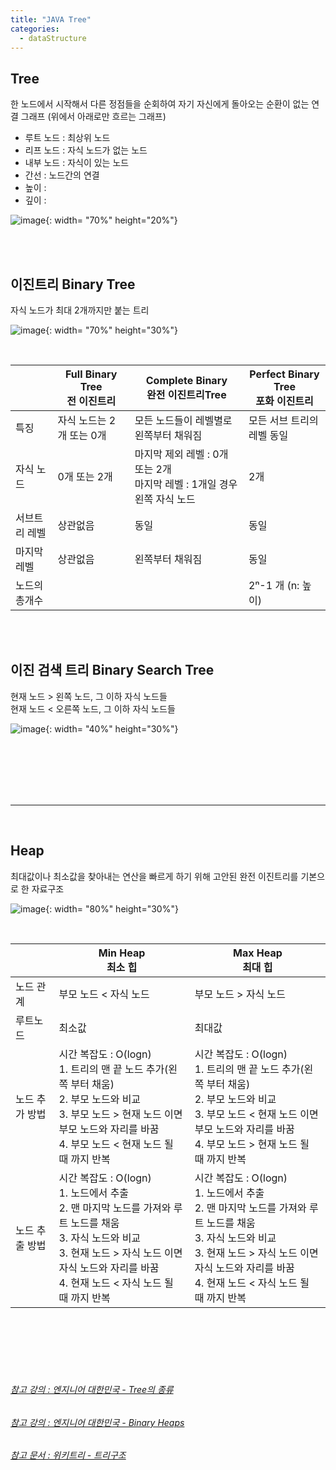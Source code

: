 ```yaml
---
title: "JAVA Tree"
categories:
  - dataStructure
---
```


## Tree
한 노드에서 시작해서 다른 정점들을 순회하여 자기 자신에게 돌아오는 순환이 없는 연결 그래프 (위에서 아래로만 흐르는 그래프)
- 루트 노드 : 최상위 노드
- 리프 노드 : 자식 노드가 없는 노드
- 내부 노드 : 자식이 있는 노드
- 간선 : 노드간의 연결
- 높이 :
- 깊이 :

![image](https://user-images.githubusercontent.com/42172353/183240630-fa3bc30a-8bc1-41df-955c-9d40786d9ccf.png){: width= "70%" height="20%"}



<br>
<br>

## 이진트리 Binary Tree
자식 노드가 최대 2개까지만 붙는 트리

![image](https://user-images.githubusercontent.com/42172353/183239202-58c1ce95-3dd1-4d41-9464-8f4933a16de5.png){: width= "70%" height="30%"}


<br>

|        | Full Binary Tree<br/>전 이진트리             | Complete Binary<br/>완전 이진트리Tree                              | Perfect Binary Tree<br/>포화 이진트리 |
|---------|-------------------------------|---------------------------------------------------|---------------------|
| 특징      | 자식 노드는 2개 또는 0개 | 모든 노드들이 레벨별로 왼쪽부터 채워짐                             | 모든 서브 트리의 레벨 동일     |
| 자식 노드   | 0개 또는 2개                      | 마지막 제외 레벨 : 0개 또는 2개<br/>마지막 레벨 : 1개일 경우 왼쪽 자식 노드 | 2개                  |
| 서브트리 레벨 | 상관없음                          | 동일                                                | 동일                  |
| 마지막 레벨  | 상관없음                          | 왼쪽부터 채워짐                                          | 동일                  |
| 노드의 총개수 |                               |                                                   | 2ⁿ-1 개 (n: 높이)             |

<br>
<br>

## 이진 검색 트리 Binary Search Tree
현재 노드 > 왼쪽 노드, 그 이하 자식 노드들  
현재 노드 < 오른쪽 노드, 그 이하 자식 노드들

![image](https://user-images.githubusercontent.com/42172353/183239351-4c7b2ab1-320f-406d-b88f-21429e4c8006.png){: width= "40%" height="30%"}


<br>
<br>
<br>
<br>
<br>

---

<br>

## Heap
최대값이나 최소값을 찾아내는 연산을 빠르게 하기 위해 고안된 완전 이진트리를 기본으로 한 자료구조

![image](https://user-images.githubusercontent.com/42172353/183240387-a79c3a06-dfa7-456d-8979-8c0e0f5c0ad1.png){: width= "80%" height="30%"}

<br>

|         | Min Heap<br/>최소 힙                                                                                                                     | Max Heap<br/>최대 힙                                                                                                                     |
|----------|---------------------------------------------------------------------------------------------------------------------------------------|---------------------------------------------------------------------------------------------------------------------------------------|
| 노드 관계    | 부모 노드 < 자식 노드                                                                                                                         | 부모 노드 > 자식 노드                                                                                                                         |
| 루트노드     | 최소값                                                                                                                                   | 최대값                                                                                                                                   |
| 노드 추가 방법 | 시간 복잡도 : O(logn)<br/>1. 트리의 맨 끝 노드 추가(왼쪽 부터 채움)<br/>2. 부모 노드와 비교<br/>3. 부모 노드 > 현재 노드 이면 부모 노드와 자리를 바꿈<br/>4. 부모 노드 < 현재 노드 될 때 까지 반복 | 시간 복잡도 : O(logn)<br/>1. 트리의 맨 끝 노드 추가(왼쪽 부터 채움)<br/>2. 부모 노드와 비교<br/>3. 부모 노드 < 현재 노드 이면 부모 노드와 자리를 바꿈<br/>4. 부모 노드 > 현재 노드 될 때 까지 반복 |
| 노드 추출 방법 | 시간 복잡도 : O(logn)<br/>1. 노드에서 추출<br/>2. 맨 마지막 노드를 가져와 루트 노드를 채움<br/>3. 자식 노드와 비교<br/>3. 현재 노드 > 자식 노드 이면 자식 노드와 자리를 바꿈<br/>4. 현재 노드 < 자식 노드 될 때 까지 반복       | 시간 복잡도 : O(logn)<br/>1. 노드에서 추출<br/>2. 맨 마지막 노드를 가져와 루트 노드를 채움<br/>3. 자식 노드와 비교<br/>3. 현재 노드 > 자식 노드 이면 자식 노드와 자리를 바꿈<br/>4. 현재 노드 < 자식 노드 될 때 까지 반복       |

<br>
<br>
<br>
<br>
<br>

###### [참고 강의 : 엔지니어 대한민국 - Tree의 종류](https://www.youtube.com/watch?v=LnxEBW29DOw&list=TLPQMDYwODIwMjJE9GrHYJZFVA&index=2)
###### [참고 강의 : 엔지니어 대한민국 - Binary Heaps](https://www.youtube.com/watch?v=jfwjyJvbbBI)

###### [참고 문서 : 위키트리 - 트리구조](https://ko.wikipedia.org/wiki/%ED%8A%B8%EB%A6%AC_%EA%B5%AC%EC%A1%B0)
